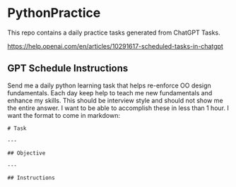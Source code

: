 # PythonPractice

This repo contains a daily practice tasks generated from ChatGPT Tasks. 

https://help.openai.com/en/articles/10291617-scheduled-tasks-in-chatgpt

## GPT Schedule Instructions 
Send me a daily python learning task that helps re-enforce OO design fundamentals. Each day keep help to teach me new fundamentals and enhance my skills. This should be interview style and should not show me the entire answer. I want to be able to accomplish these in less than 1 hour.  I want the format to come in markdown:
```
# Task

---

## Objective

---

## Instructions
```

